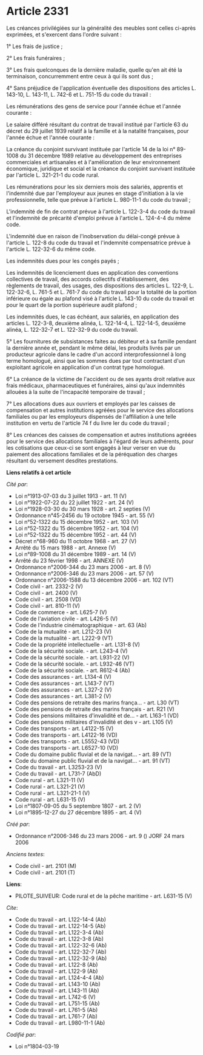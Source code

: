 # Article 2331

Les créances privilégiées sur la généralité des meubles sont celles ci-après exprimées, et s'exercent dans l'ordre suivant : 

1° Les frais de justice ; 

2° Les frais funéraires ; 

3° Les frais quelconques de la dernière maladie, quelle qu'en ait été la terminaison, concurremment entre ceux à qui ils sont
dus ; 

4° Sans préjudice de l'application éventuelle des dispositions des articles L. 143-10, L. 143-11, L. 742-6 et L. 751-15 du
code du travail : 

Les rémunérations des gens de service pour l'année échue et l'année courante : 

Le salaire différé résultant du contrat de travail institué par l'article 63 du décret du 29 juillet 1939 relatif à la
famille et à la natalité françaises, pour l'année échue et l'année courante : 

La créance du conjoint survivant instituée par l'article 14 de la loi n° 89-1008 du 31 décembre 1989 relative au
développement des entreprises commerciales et artisanales et à l'amélioration de leur environnement économique, juridique et
social et la créance du conjoint survivant instituée par l'article L. 321-21-1 du code rural. 

Les rémunérations pour les six derniers mois des salariés, apprentis et l'indemnité due par l'employeur aux jeunes en stage
d'initiation à la vie professionnelle, telle que prévue à l'article L. 980-11-1 du code du travail ; 

L'indemnité de fin de contrat prévue à l'article L. 122-3-4 du code du travail et l'indemnité de précarité d'emploi prévue à
l'article L. 124-4-4 du même code.

L'indemnité due en raison de l'inobservation du délai-congé prévue à l'article L. 122-8 du code du travail et l'indemnité
compensatrice prévue à l'article L. 122-32-6 du même code. 

Les indemnités dues pour les congés payés ; 

Les indemnités de licenciement dues en application des conventions collectives de travail, des accords collectifs
d'établissement, des règlements de travail, des usages, des dispositions des articles L. 122-9, L. 122-32-6, L. 761-5 et L.
761-7 du code du travail pour la totalité de la portion inférieure ou égale au plafond visé à l'article L. 143-10 du code du
travail et pour le quart de la portion supérieure audit plafond ; 

Les indemnités dues, le cas échéant, aux salariés, en application des articles L. 122-3-8, deuxième alinéa, L. 122-14-4, L.
122-14-5, deuxième alinéa, L. 122-32-7 et L. 122-32-9 du code du travail. 

5° Les fournitures de subsistances faites au débiteur et à sa famille pendant la dernière année et, pendant le même délai,
les produits livrés par un producteur agricole dans le cadre d'un accord interprofessionnel à long terme homologué, ainsi que
les sommes dues par tout contractant d'un exploitant agricole en application d'un contrat type homologué. 

6° La créance de la victime de l'accident ou de ses ayants droit relative aux frais médicaux, pharmaceutiques et funéraires,
ainsi qu'aux indemnités allouées à la suite de l'incapacité temporaire de travail ; 

7° Les allocations dues aux ouvriers et employés par les caisses de compensation et autres institutions agréées pour le
service des allocations familiales ou par les employeurs dispensés de l'affiliation à une telle institution en vertu de
l'article 74 f du livre Ier du code du travail ; 

8° Les créances des caisses de compensation et autres institutions agréées pour le service des allocations familiales à
l'égard de leurs adhérents, pour les cotisations que ceux-ci se sont engagés à leur verser en vue du paiement des allocations
familiales et de la péréquation des charges résultant du versement desdites prestations.

**Liens relatifs à cet article**

_Cité par_:

  - Loi n°1913-07-03 du 3 juillet 1913 - art. 11 (V)
  - Loi n°1922-07-22 du 22 juillet 1922 - art. 24 (V)
  - Loi n°1928-03-30 du 30 mars 1928 - art. 2 septies (V)
  - Ordonnance n°45-2456 du 19 octobre 1945 - art. 55 (V)
  - Loi n°52-1322 du 15 décembre 1952 - art. 103 (V)
  - Loi n°52-1322 du 15 décembre 1952 - art. 104 (V)
  - Loi n°52-1322 du 15 décembre 1952 - art. 44 (V)
  - Décret n°68-960 du 11 octobre 1968 - art. 27 (V)
  - Arrêté du 15 mars 1988 - art. Annexe (V)
  - Loi n°89-1008 du 31 décembre 1989 - art. 14 (V)
  - Arrêté du 23 février 1998 - art. ANNEXE (V)
  - Ordonnance n°2006-344 du 23 mars 2006 - art. 8 (V)
  - Ordonnance n°2006-346 du 23 mars 2006 - art. 57 (V)
  - Ordonnance n°2006-1588 du 13 décembre 2006 - art. 102 (VT)
  - Code civil - art. 2332-2 (V)
  - Code civil - art. 2400 (V)
  - Code civil - art. 2508 (VD)
  - Code civil - art. 810-11 (V)
  - Code de commerce - art. L625-7 (V)
  - Code de l'aviation civile - art. L426-5 (V)
  - Code de l'industrie cinématographique - art. 63 (Ab)
  - Code de la mutualité - art. L212-23 (V)
  - Code de la mutualité - art. L222-9 (VT)
  - Code de la propriété intellectuelle - art. L131-8 (V)
  - Code de la sécurité sociale. - art. L243-4 (V)
  - Code de la sécurité sociale. - art. L931-22 (V)
  - Code de la sécurité sociale. - art. L932-46 (VT)
  - Code de la sécurité sociale. - art. R612-4 (Ab)
  - Code des assurances - art. L134-4 (V)
  - Code des assurances - art. L143-7 (VT)
  - Code des assurances - art. L327-2 (V)
  - Code des assurances - art. L381-2 (V)
  - Code des pensions de retraite des marins frança... - art. L30 (VT)
  - Code des pensions de retraite des marins français  - art. R21 (V)
  - Code des pensions militaires d'invalidité et de... - art. L163-1 (VD)
  - Code des pensions militaires d'invalidité et des v - art. L105 (V)
  - Code des transports - art. L4122-15 (V)
  - Code des transports - art. L4122-16 (VD)
  - Code des transports - art. L5552-43 (VD)
  - Code des transports - art. L6527-10 (VD)
  - Code du domaine public fluvial et de la navigat... - art. 89 (VT)
  - Code du domaine public fluvial et de la navigat... - art. 91 (VT)
  - Code du travail - art. L3253-23 (V)
  - Code du travail - art. L731-7 (AbD)
  - Code rural - art. L321-11 (V)
  - Code rural - art. L321-21 (V)
  - Code rural - art. L321-21-1 (V)
  - Code rural - art. L631-15 (V)
  - Loi n°1807-09-05 du 5 septembre 1807 - art. 2 (V)
  - Loi n°1895-12-27 du 27 décembre 1895 - art. 4 (V)

_Créé par_:

  - Ordonnance n°2006-346 du 23 mars 2006 - art. 9 () JORF 24 mars 2006

_Anciens textes_:

  - Code civil - art. 2101 (M)
  - Code civil - art. 2101 (T)

**Liens**:

  - PILOTE_SUIVEUR: Code rural et de la pêche maritime - art. L631-15 (V)

_Cite_:

  - Code du travail - art. L122-14-4 (Ab)
  - Code du travail - art. L122-14-5 (Ab)
  - Code du travail - art. L122-3-4 (Ab)
  - Code du travail - art. L122-3-8 (Ab)
  - Code du travail - art. L122-32-6 (Ab)
  - Code du travail - art. L122-32-7 (Ab)
  - Code du travail - art. L122-32-9 (Ab)
  - Code du travail - art. L122-8 (Ab)
  - Code du travail - art. L122-9 (Ab)
  - Code du travail - art. L124-4-4 (Ab)
  - Code du travail - art. L143-10 (Ab)
  - Code du travail - art. L143-11 (Ab)
  - Code du travail - art. L742-6 (V)
  - Code du travail - art. L751-15 (Ab)
  - Code du travail - art. L761-5 (Ab)
  - Code du travail - art. L761-7 (Ab)
  - Code du travail - art. L980-11-1 (Ab)

_Codifié par_:

  - Loi n°1804-03-19
